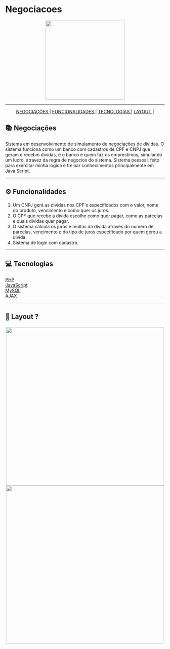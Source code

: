 # Negociacoes

<div align='center'>
<img src="./.github/proffy.png" width='250'>

---

<a href='#negociacoes'>NEGOCIAÇÕES </a>|
<a href='#functionalities'>FUNCIONALIDADES </a>|
<a href='#tecnologies'>TECNOLOGIAS </a>|
<a href='#layout'>LAYOUT </a>|

</div>

</div>

## <p id='negociacoes'>📚 Negociações </p>

Sistema em desenvolvimento de simulamento de negociações de dividas. O sistema funciona como um banco com cadastros de CPF e CNPJ que geram e recebm dividas, e o banco é quem faz os emprestimos, simulando um lucro, atravez da regra de negocios do sistema. Sistema pessoal, feito para exercitar minha lógica e treinar conhecimentos principalmente em Java Script.


---

## <p id='functionalities'> ⚙ Funcionalidades </p>

1. Um CNPJ gerá as dividas nos CPF's especificados com o valor, nome do produto, vencimento e como quer os juros. 
2. O CPF que recebe a divida escolhe como quer pagar, como as parcelas e quais dividas quer pagar.
3. O sistema calcula os juros e multas da divida atraves do numero de parcelas, vencimento e do tipo de juros especificado por quem gerou a divida.
4. Sistema de login com cadastro. 

---

## <p id='tecnologies'>💻 Tecnologias </p>

<a href='https://www.php.net/manual/pt_BR/intro-whatis.php'>PHP</a>
<br/>
<a href='https://www.javascript.com/'>JavaScript</a>
<br/>
<a href='https://www.mysql.com/'>MySQL</a>
<br/>
<a href='https://developer.mozilla.org/pt-BR/docs/Web/Guide/AJAX'>AJAX</a>
<br/>

---

## <p id='layout'>🎨 Layout ? </p>

<div align='center'>
<img src="./.github/capa.png" width='500'>
<img src="./.github/print2.png" width='500'>

</div>
